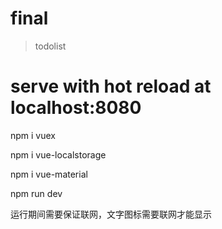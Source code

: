 # final

> todolist


# serve with hot reload at localhost:8080
npm i vuex

npm i vue-localstorage

npm i vue-material

npm run dev

运行期间需要保证联网，文字图标需要联网才能显示

